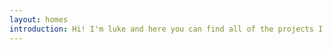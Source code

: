 ```yaml
---
layout: homes
introduction: Hi! I'm luke and here you can find all of the projects I've been working on :)
---
```

